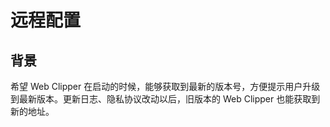 # 远程配置

## 背景

希望 Web Clipper 在启动的时候，能够获取到最新的版本号，方便提示用户升级到最新版本。更新日志、隐私协议改动以后，旧版本的 Web Clipper 也能获取到新的地址。
